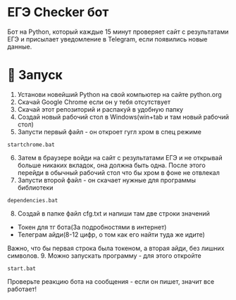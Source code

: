 # ЕГЭ Checker бот

Бот на Python, который каждые 15 минут проверяет сайт с результатами ЕГЭ и присылает уведомление в Telegram, если появились новые данные.

# 🚀 Запуск

1. Установи новейший Python на свой компьютер на сайте python.org 
2. Cкачай Google Chrome если он у тебя отсутствует 
3. Скачай этот репозиторий и распакуй в удобную папку
4. Создай новый рабочий стол в Windows(win+tab и там новый рабочий стол)
5. Запусти первый файл - он откроет гугл хром в спец режиме
```text
startchrome.bat
```
6. Затем в браузере войди на сайт с результатами ЕГЭ и не открывай больше никаких вкладок, она должна быть одна. После этого перейди в обычный рабочий стол что бы хром в фоне не отвлекал 
7. Запусти второй файл - он скачает нужные для программы библиотеки 
```text
dependencies.bat
```
8. Создай в папке файл cfg.txt и напиши там две строки значений
- Токен для тг бота(За подробностями в интернет)
- Телеграм айди(8-12 цифр, о том как его найти туда же идите)

Важно, что бы первая строка была токеном, а вторая айди, без лишних символов.
9. Можно запускать программу - для этого откройте 
```text
start.bat
```
Проверьте реакцию бота на сообщения - если он пишет, значит все работает!